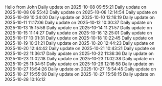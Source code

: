 ﻿Hello from John
Daily update on 2025-10-08 09:55:21
Daily update on 2025-10-08 09:55:42
Daily update on 2025-10-08 12:14:54
Daily update on 2025-10-09 10:34:00
Daily update on 2025-10-10 12:16:19
Daily update on 2025-10-11 11:17:06
Daily update on 2025-10-12 10:30:37
Daily update on 2025-10-13 15:15:58
Daily update on 2025-10-14 11:21:57
Daily update on 2025-10-15 11:14:27
Daily update on 2025-10-16 12:25:01
Daily update on 2025-10-17 10:01:31
Daily update on 2025-10-18 10:22:45
Daily update on 2025-10-19 10:31:21
Daily update on 2025-10-20 12:44:23
Daily update on 2025-10-20 12:44:42
Daily update on 2025-10-21 10:43:21
Daily update on 2025-10-22 11:36:17
Daily update on 2025-10-22 11:36:36
Daily update on 2025-10-23 11:02:18
Daily update on 2025-10-23 11:02:38
Daily update on 2025-10-25 11:34:51
Daily update on 2025-10-26 12:16:58
Daily update on 2025-10-27 15:54:26
Daily update on 2025-10-27 15:54:45
Daily update on 2025-10-27 15:55:08
Daily update on 2025-10-27 15:56:15
Daily update on 2025-10-28 10:16:12
